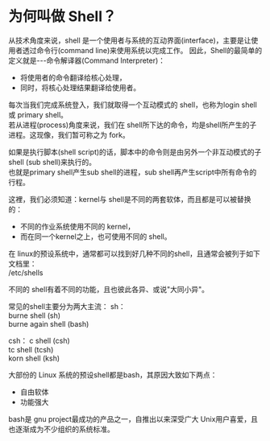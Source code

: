 # 为何叫做 Shell？

从技术角度来说，shell	是一个使用者与系统的互动界面(interface)，主要是让使用者透过命令行(command line)来使用系统以完成工作。
因此，Shell的最简单的定义就是---命令解译器(Command Interpreter)：
* 将使用者的命令翻译给核心处理，
* 同时，将核心处理结果翻译给使用者。

每次当我们完成系统登入，我们就取得一个互动模式的 shell，也称为login shell或 primary shell。  
若从进程(process)角度来说，我们在 shell所下达的命令，均是shell所产生的子进程。这现像，我们暂可称之为 fork。  

如果是执行脚本(shell script)的话，脚本中的命令则是由另外一个非互动模式的子shell (sub shell)来执行的。  
也就是primary shell产生sub shell的进程，sub shell再产生script中所有命令的行程。  

这裡，我们必须知道：kernel与  shell是不同的两套软体，而且都是可以被替换的：  
* 不同的作业系统使用不同的  kernel，  
* 而在同一个kernel之上，也可使用不同的 shell。  

在 linux的预设系统中，通常都可以找到好几种不同的shell，且通常会被列于如下文档里：  
/etc/shells   

不同的 shell有着不同的功能，且也彼此各异、或说"大同小异"。  

常见的shell主要分为两大主流：
sh：  
burne shell (sh)   
burne again shell (bash)   

csh：
c shell (csh)   
tc shell (tcsh)   
korn shell (ksh)   

大部份的  Linux	系统的预设shell都是bash，其原因大致如下两点：
* 自由软体  
* 功能强大  

bash是  gnu project最成功的产品之一，自推出以来深受广大 Unix用户喜爱，且也逐渐成为不少组织的系统标准。  
